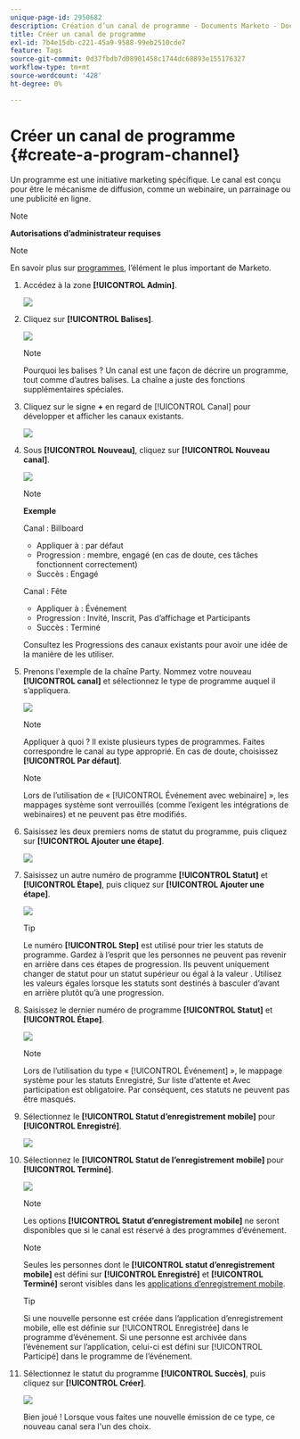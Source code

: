 ```yaml
---
unique-page-id: 2950682
description: Création d’un canal de programme - Documents Marketo - Documentation du produit
title: Créer un canal de programme
exl-id: 7b4e15db-c221-45a9-9588-99eb2510cde7
feature: Tags
source-git-commit: 0d37fbdb7d08901458c1744dc68893e155176327
workflow-type: tm+mt
source-wordcount: '428'
ht-degree: 0%

---
```


# Créer un canal de programme {#create-a-program-channel}

Un programme est une initiative marketing spécifique. Le canal est conçu pour être le mécanisme de diffusion, comme un webinaire, un parrainage ou une publicité en ligne.

>[!NOTE]
>
>**Autorisations d’administrateur requises**

>[!NOTE]
>
>En savoir plus sur [programmes](/help/marketo/product-docs/core-marketo-concepts/programs/creating-programs/understanding-programs.md), l’élément le plus important de Marketo.

1. Accédez à la zone **[!UICONTROL Admin]**.

   ![](assets/create-a-program-channel-1.png)

1. Cliquez sur **[!UICONTROL Balises]**.

   ![](assets/create-a-program-channel-2.png)

   >[!NOTE]
   >
   >Pourquoi les balises ? Un canal est une façon de décrire un programme, tout comme d’autres balises. La chaîne a juste des fonctions supplémentaires spéciales.

1. Cliquez sur le signe **+** en regard de [!UICONTROL Canal] pour développer et afficher les canaux existants.

   ![](assets/create-a-program-channel-3.png)

1. Sous **[!UICONTROL Nouveau]**, cliquez sur **[!UICONTROL Nouveau canal]**.

   ![](assets/create-a-program-channel-4.png)

   >[!NOTE]
   >
   >**Exemple**
   >
   >Canal : Billboard
   >
   >* Appliquer à : par défaut
   >* Progression : membre, engagé (en cas de doute, ces tâches fonctionnent correctement)
   >* Succès : Engagé
   >
   >Canal : Fête
   >
   >* Appliquer à : Événement
   >* Progression : Invité, Inscrit, Pas d’affichage et Participants
   >* Succès : Terminé
   >
   >Consultez les Progressions des canaux existants pour avoir une idée de la manière de les utiliser.

1. Prenons l&#39;exemple de la chaîne Party. Nommez votre nouveau **[!UICONTROL canal]** et sélectionnez le type de programme auquel il s’appliquera.

   ![](assets/create-a-program-channel-5.png)

   >[!NOTE]
   >
   >Appliquer à quoi ? Il existe plusieurs types de programmes. Faites correspondre le canal au type approprié. En cas de doute, choisissez **[!UICONTROL Par défaut]**.

   >[!NOTE]
   >
   >Lors de l’utilisation de « [!UICONTROL Événement avec webinaire] », les mappages système sont verrouillés (comme l’exigent les intégrations de webinaires) et ne peuvent pas être modifiés.

1. Saisissez les deux premiers noms de statut du programme, puis cliquez sur **[!UICONTROL Ajouter une étape]**.

   ![](assets/create-a-program-channel-6.png)

1. Saisissez un autre numéro de programme **[!UICONTROL Statut]** et **[!UICONTROL Étape]**, puis cliquez sur **[!UICONTROL Ajouter une étape]**.

   ![](assets/create-a-program-channel-7.png)

   >[!TIP]
   >
   >Le numéro **[!UICONTROL Step]** est utilisé pour trier les statuts de programme. Gardez à l’esprit que les personnes ne peuvent pas revenir en arrière dans ces étapes de progression. Ils peuvent uniquement changer de statut pour un statut supérieur ou égal à la valeur . Utilisez les valeurs égales lorsque les statuts sont destinés à basculer d’avant en arrière plutôt qu’à une progression.

1. Saisissez le dernier numéro de programme **[!UICONTROL Statut]** et **[!UICONTROL Étape]**.

   ![](assets/create-a-program-channel-8.png)

   >[!NOTE]
   >
   >Lors de l’utilisation du type « [!UICONTROL Événement] », le mappage système pour les statuts Enregistré, Sur liste d’attente et Avec participation est obligatoire. Par conséquent, ces statuts ne peuvent pas être masqués.

1. Sélectionnez le **[!UICONTROL Statut d’enregistrement mobile]** pour **[!UICONTROL Enregistré]**.

   ![](assets/create-a-program-channel-9.png)

1. Sélectionnez le **[!UICONTROL Statut de l’enregistrement mobile]** pour **[!UICONTROL Terminé]**.

   ![](assets/create-a-program-channel-10.png)

   >[!NOTE]
   >
   >Les options **[!UICONTROL Statut d’enregistrement mobile]** ne seront disponibles que si le canal est réservé à des programmes d’événement.

   >[!NOTE]
   >
   >Seules les personnes dont le **[!UICONTROL statut d’enregistrement mobile]** est défini sur **[!UICONTROL Enregistré]** et **[!UICONTROL Terminé]** seront visibles dans les [applications d’enregistrement mobile](/help/marketo/product-docs/core-marketo-concepts/mobile-apps/event-check-in/event-check-in-overview.md).

   >[!TIP]
   >
   >Si une nouvelle personne est créée dans l’application d’enregistrement mobile, elle est définie sur [!UICONTROL Enregistrée] dans le programme d’événement. Si une personne est archivée dans l’événement sur l’application, celui-ci est défini sur [!UICONTROL Participé] dans le programme de l’événement.

1. Sélectionnez le statut du programme **[!UICONTROL Succès]**, puis cliquez sur **[!UICONTROL Créer]**.

   ![](assets/create-a-program-channel-11.png)

   Bien joué ! Lorsque vous faites une nouvelle émission de ce type, ce nouveau canal sera l&#39;un des choix.
